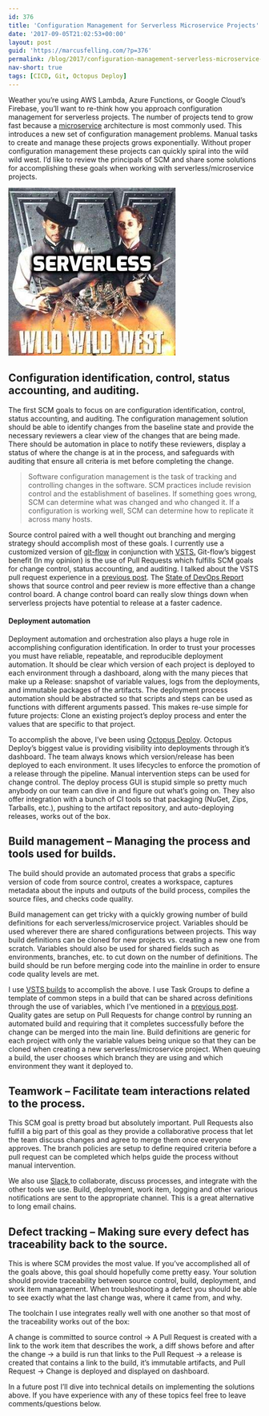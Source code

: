 ```yaml
---
id: 376
title: 'Configuration Management for Serverless Microservice Projects'
date: '2017-09-05T21:02:53+00:00'
layout: post
guid: 'https://marcusfelling.com/?p=376'
permalink: /blog/2017/configuration-management-serverless-microservice-projects/
nav-short: true
tags: [CICD, Git, Octopus Deploy]
---
```


Weather you’re using AWS Lambda, Azure Functions, or Google Cloud’s Firebase, you’ll want to re-think how you approach configuration management for serverless projects. The number of projects tend to grow fast because a [microservice](https://martinfowler.com/articles/microservices.html) architecture is most commonly used. This introduces a new set of configuration management problems. Manual tasks to create and manage these projects grows exponentially. Without proper configuration management these projects can quickly spiral into the wild wild west. I’d like to review the principals of SCM and share some solutions for accomplishing these goals when working with serverless/microservice projects.

![Serverless Microservices Configuration Management](/content/uploads/2017/09/ServerlessMicroserviceConfigurationManagement.jpg)

## Configuration identification, control, status accounting, and auditing.

The first SCM goals to focus on are configuration identification, control, status accounting, and auditing. The configuration management solution should be able to identify changes from the baseline state and provide the necessary reviewers a clear view of the changes that are being made. There should be automation in place to notify these reviewers, display a status of where the change is at in the process, and safeguards with auditing that ensure all criteria is met before completing the change.

> Software configuration management is the task of tracking and controlling changes in the software. SCM practices include revision control and the establishment of baselines. If something goes wrong, SCM can determine what was changed and who changed it. If a configuration is working well, SCM can determine how to replicate it across many hosts.

Source control paired with a well thought out branching and merging strategy should accomplish most of these goals. I currently use a customized version of [git-flow](http://nvie.com/posts/a-successful-git-branching-model/) in conjunction with [VSTS.](https://www.visualstudio.com/team-services/) Git-flow’s biggest benefit (In my opinion) is the use of Pull Requests which fulfills SCM goals for change control, status accounting, and auditing. I talked about the VSTS pull request experience in a [previous post](https://marcusfelling.com/blog/2017/gitflow-visual-studio-team-services/). The [State of DevOps Report](https://puppet.com/resources/whitepaper/2014-state-devops-report) shows that source control and peer review is more effective than a change control board. A change control board can really slow things down when serverless projects have potential to release at a faster cadence.

#### Deployment automation

Deployment automation and orchestration also plays a huge role in accomplishing configuration identification. In order to trust your processes you must have reliable, repeatable, and reproducible deployment automation. It should be clear which version of each project is deployed to each environment through a dashboard, along with the many pieces that make up a Release: snapshot of variable values, logs from the deployments, and immutable packages of the artifacts. The deployment process automation should be abstracted so that scripts and steps can be used as functions with different arguments passed. This makes re-use simple for future projects: Clone an existing project’s deploy process and enter the values that are specific to that project.

To accomplish the above, I’ve been using [Octopus Deploy](https://octopus.com/). Octopus Deploy’s biggest value is providing visibility into deployments through it’s dashboard. The team always knows which version/release has been deployed to each environment. It uses lifecycles to enforce the promotion of a release through the pipeline. Manual intervention steps can be used for change control. The deploy process GUI is stupid simple so pretty much anybody on our team can dive in and figure out what’s going on. They also offer integration with a bunch of CI tools so that packaging (NuGet, Zips, Tarballs, etc.), pushing to the artifact repository, and auto-deploying releases, works out of the box.

## Build management – Managing the process and tools used for builds.

The build should provide an automated process that grabs a specific version of code from source control, creates a workspace, captures metadata about the inputs and outputs of the build process, compiles the source files, and checks code quality.

Build management can get tricky with a quickly growing number of build definitions for each serverless/microservice project. Variables should be used wherever there are shared configurations between projects. This way build definitions can be cloned for new projects vs. creating a new one from scratch. Variables should also be used for shared fields such as environments, branches, etc. to cut down on the number of definitions. The build should be run before merging code into the mainline in order to ensure code quality levels are met.

I use [VSTS builds](https://www.visualstudio.com/team-services/continuous-integration/) to accomplish the above. I use Task Groups to define a template of common steps in a build that can be shared across definitions through the use of variables, which I’ve mentioned in a [previous post](https://marcusfelling.com/blog/2017/using-task-groups-tfsvsts/). Quality gates are setup on Pull Requests for change control by running an automated build and requiring that it completes successfully before the change can be merged into the main line. Build definitions are generic for each project with only the variable values being unique so that they can be cloned when creating a new serverless/microservice project. When queuing a build, the user chooses which branch they are using and which environment they want it deployed to.

## Teamwork – Facilitate team interactions related to the process.

This SCM goal is pretty broad but absolutely important. Pull Requests also fulfill a big part of this goal as they provide a collaborative process that let the team discuss changes and agree to merge them once everyone approves. The branch policies are setup to define required criteria before a pull request can be completed which helps guide the process without manual intervention.

We also use [Slack ](https://slack.com/)to collaborate, discuss processes, and integrate with the other tools we use. Build, deployment, work item, logging and other various notifications are sent to the appropriate channel. This is a great alternative to long email chains.

## Defect tracking – Making sure every defect has traceability back to the source.

This is where SCM provides the most value. If you’ve accomplished all of the goals above, this goal should hopefully come pretty easy. Your solution should provide traceability between source control, build, deployment, and work item management. When troubleshooting a defect you should be able to see exactly what the last change was, where it came from, and why.

The toolchain I use integrates really well with one another so that most of the traceability works out of the box:

A change is committed to source control -> A Pull Request is created with a link to the work item that describes the work, a diff shows before and after the change -> a build is run that links to the Pull Request -> a release is created that contains a link to the build, it’s immutable artifacts, and Pull Request -> Change is deployed and displayed on dashboard.

In a future post I’ll dive into technical details on implementing the solutions above. If you have experience with any of these topics feel free to leave comments/questions below.
